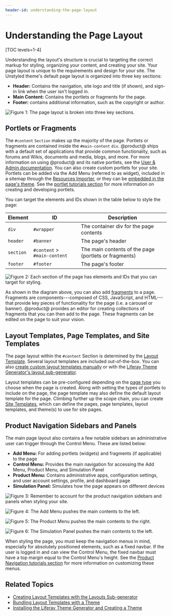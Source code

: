 ```yaml
---
header-id: understanding-the-page-layout
---
```


# Understanding the Page Layout

[TOC levels=1-4]

Understanding the layout's structure is crucial to targeting the correct markup 
for styling, organizing your content, and creating your site. Your page layout 
is unique to the requirements and design for your site. The Unstyled theme's 
default page layout is organized into three key sections:

- **Header:** Contains the navigation, site logo and title (if shown), and
  sign-in link when the user isn't logged in.
- **Main Content:** Contains the portlets or fragments for the page.
- **Footer:** contains additional information, such as the copyright or author.

![Figure 1: The page layout is broken into three key sections.](../../../images/portal-layout-sections.png)

## Portlets or Fragments

The `#content` `Section` makes up the majority of the page. Portlets or 
fragments are contained inside the `#main-content` `div`. @product@ ships with 
a default set of applications that provide common functionality, such as forums 
and Wikis, documents and media, blogs, and more. For more information on using 
@product@ and its native portlets, see the 
[User & Admin documentation](/documentation/user). 
You can also create custom portlets for your site. Portlets can be added via the
Add Menu (referred to as widget), included in a sitemap through the 
[Resources Importer](/docs/7-2/frameworks/-/knowledge_base/frameworks/importing-resources-with-a-theme),
or they can be 
[embedded in the page's theme](/docs/7-2/frameworks/-/knowledge_base/frameworks/embedding-portlets-in-themes).
See the 
[portlet tutorials section](/docs/7-2/frameworks/-/knowledge_base/frameworks/portlets) for more information
on creating and developing portlets. 

You can target the elements and IDs shown in the table below to style the page:

| Element | ID | Description |
| --- | --- | --- |
| `div` | `#wrapper` | The container div for the page contents | 
| `header` | `#banner` | The page's header |
| `section` | `#content` > `#main-content` | The main contents of the page (portlets or fragments) |
| `footer` | `#footer` | The page's footer |

![Figure 2: Each section of the page has elements and IDs that you can target for styling.](../../../images/portal-layout-elements.png)

As shown in the diagram above, you can also add 
[fragments](/docs/7-2/user/-/knowledge_base/user/creating-fragments) 
to a page. Fragments are components---composed of CSS, JavaScript, and
HTML---that provide key pieces of functionality for the page (i.e. a carousel or
banner). @product@ provides an editor for creating collections of fragments that
you can then add to the page. These fragments can be edited on the page to suit
your vision. 

## Layout Templates, Page Templates, and Site Templates

The page layout within the `#content` Section is determined by the 
[Layout Template](/docs/7-2/frameworks/-/knowledge_base/frameworks/layout-templates-intro). 
Several layout templates are included out-of-the-box. You can also 
[create custom layout templates manually](/docs/7-2/frameworks/-/knowledge_base/frameworks/creating-layout-templates-manually) 
or with the 
[Liferay Theme Generator's layout sub-generator](/docs/7-2/reference/-/knowledge_base/reference/creating-layout-templates-with-the-themes-generator). 

Layout templates can be pre-configured depending on the 
[page type](/docs/7-2/user/-/knowledge_base/user/page-types-and-templates) 
you choose when the page is created. Along with setting the types of portlets to 
include on the page, the page template may also define the default layout 
template for the page. Climbing further up the scope chain, you can create 
[Site Templates](/docs/7-2/user/-/knowledge_base/user/building-sites-from-templates), 
which can define the pages, page templates, layout templates, and theme(s) to 
use for site pages. 

## Product Navigation Sidebars and Panels

The main page layout also contains a few notable sidebars an administrative user 
can trigger through the Control Menu. These are listed below:

- **Add Menu:** For adding portlets (widgets) and fragments (if applicable) to 
  the page
- **Control Menu:** Provides the main navigation for accessing the Add Menu, 
  Product Menu, and Simulation Panel
- **Product Menu:** Contains administrative apps, configuration settings, and 
  user account settings, profile, and dashboard page
- **Simulation Panel:** Simulates how the page appears on different devices

![Figure 3: Remember to account for the product navigation sidebars and panels when styling your site.](../../../images/portal-layout-nav-control-menu.png)

![Figure 4: The Add Menu pushes the main contents to the left.](../../../images/portal-layout-nav-add-menu.png)

![Figure 5: The Product Menu pushes the main contents to the right.](../../../images/portal-layout-nav-product-menu.png)

![Figure 6: The Simulation Panel pushes the main contents to the left.](../../../images/portal-layout-nav-simulation-panel.png)

When styling the page, you must keep the navigation menus in mind, especially 
for absolutely positioned elements, such as a fixed navbar. If the user is 
logged in and can view the Control Menu, the fixed navbar must have a top margin 
equal to the Control Menu's height. See the 
[Product Navigation tutorials section](/docs/7-2/frameworks/-/knowledge_base/frameworks/product-navigation) 
for more information on customizing these menus. 

## Related Topics

- [Creating Layout Templates with the Layouts Sub-generator](/docs/7-2/reference/-/knowledge_base/reference/creating-layout-templates-with-the-themes-generator)
- [Bundling Layout Templates with a Theme](/docs/7-2/frameworks/-/knowledge_base/frameworks/including-layout-templates-with-a-theme)
- [Installing the Liferay Theme Generator and Creating a Theme](/docs/7-2/reference/-/knowledge_base/reference/installing-the-theme-generator-and-creating-a-theme)
